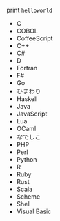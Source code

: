 print `helloworld`

* C
* COBOL
* CoffeeScript
* C++
* C#
* D
* Fortran
* F#
* Go
* ひまわり
* Haskell
* Java
* JavaScript
* Lua
* OCaml
* なでしこ
* PHP
* Perl
* Python
* R
* Ruby
* Rust
* Scala
* Scheme
* Shell
* Visual Basic
